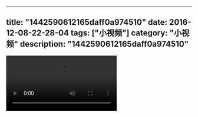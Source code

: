 
---
title: "1442590612165daff0a974510"
date: 2016-12-08-22-28-04
tags: ["小视频"]
category: "小视频"
description: "1442590612165daff0a974510"
---
<video src="http://ohtsqip0g.bkt.clouddn.com/1442590612165daff0a974510.mp4" controls="controls"></video>
